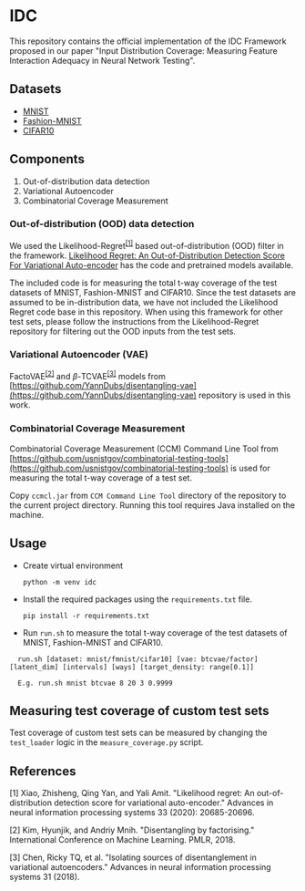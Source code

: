 # IDC
This repository contains the official implementation of the IDC Framework proposed in our paper "Input Distribution Coverage: Measuring Feature Interaction
Adequacy in Neural Network Testing".

## Datasets
- [MNIST](http://yann.lecun.com/exdb/mnist/)
- [Fashion-MNIST](https://github.com/zalandoresearch/fashion-mnist)
- [CIFAR10](https://www.cs.toronto.edu/~kriz/cifar.html)

## Components
1. Out-of-distribution data detection 
2. Variational Autoencoder
3. Combinatorial Coverage Measurement

### Out-of-distribution (OOD) data detection 
We used the Likelihood-Regret<sup>[[1]](#1)</sup> based out-of-distribution (OOD) filter in the framework. [Likelihood Regret: An Out-of-Distribution Detection Score For Variational Auto-encoder](https://github.com/XavierXiao/Likelihood-Regret) has the code and pretrained models available.

The included code is for measuring the total t-way coverage of the test datasets of MNIST, Fashion-MNIST and CIFAR10. Since the test datasets are assumed to be in-distribution data, we have not included the Likelihood Regret code base in this repository. When using this framework for other test sets, please follow the instructions from the Likelihood-Regret repository for filtering out the OOD inputs from the test sets.

### Variational Autoencoder (VAE)
FactoVAE<sup>[[2]](#2)</sup> and $\beta$-TCVAE<sup>[[3]](#3)</sup> models from [https://github.com/YannDubs/disentangling-vae](https://github.com/YannDubs/disentangling-vae) repository is used in this work.

### Combinatorial Coverage Measurement
Combinatorial Coverage Measurement (CCM) Command Line Tool from [https://github.com/usnistgov/combinatorial-testing-tools](https://github.com/usnistgov/combinatorial-testing-tools) is used for measuring the total t-way coverage of a test set.

Copy `ccmcl.jar` from `CCM Command Line Tool` directory of the repository to the current project directory. 
Running this tool requires Java installed on the machine.

## Usage
- Create virtual environment

    `python -m venv idc`
- Install the required packages using the `requirements.txt` file.

    `pip install -r requirements.txt`

- Run `run.sh` to measure the total t-way coverage of the test datasets of MNIST, Fashion-MNIST and CIFAR10. 

```
  run.sh [dataset: mnist/fmnist/cifar10] [vae: btcvae/factor] [latent_dim] [intervals] [ways] [target_density: range[0.1]]

  E.g. run.sh mnist btcvae 8 20 3 0.9999
```

## Measuring test coverage of custom test sets
Test coverage of custom test sets can be measured by changing the `test_loader` logic in the `measure_coverage.py` script.

## References
<a id="1">[1]</a> Xiao, Zhisheng, Qing Yan, and Yali Amit. "Likelihood regret: An out-of-distribution detection score for variational auto-encoder." Advances in neural information processing systems 33 (2020): 20685-20696.

<a id="2">[2]</a> Kim, Hyunjik, and Andriy Mnih. "Disentangling by factorising." International Conference on Machine Learning. PMLR, 2018.

<a id="3">[3]</a> Chen, Ricky TQ, et al. "Isolating sources of disentanglement in variational autoencoders." Advances in neural information processing systems 31 (2018).
